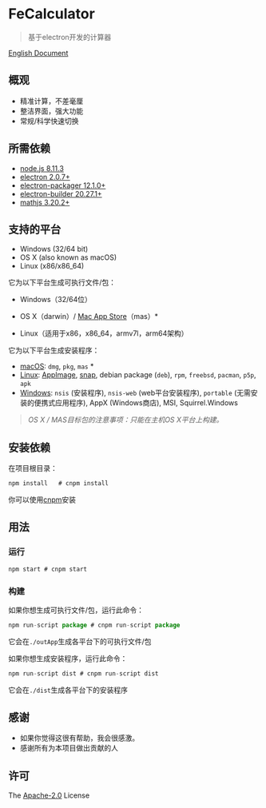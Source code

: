 # FeCalculator

> 基于electron开发的计算器

[English Document](https://github.com/frank-xjh/FeCalculator/blob/master/README.md)

## 概观

- 精准计算，不差毫厘
- 整洁界面，强大功能
- 常规/科学快速切换

## 所需依赖

- [node.js 8.11.3](https://nodejs.org/zh-cn/)
- [electron 2.0.7+](https://electronjs.org/)
- [electron-packager 12.1.0+](https://github.com/electron-userland/electron-packager)
- [electron-builder 20.27.1+](https://www.electron.build/)
- [mathjs 3.20.2+](http://mathjs.org/)

## 支持的平台

- Windows (32/64 bit)
- OS X (also known as macOS)
- Linux (x86/x86_64)

它为以下平台生成可执行文件/包：

- Windows（32/64位）

- OS X（darwin）/ [Mac App Store](http://electron.atom.io/docs/v0.36.0/tutorial/mac-app-store-submission-guide/)（mas）*

- Linux（适用于x86，x86_64，armv7l，arm64架构）

它为以下平台生成安装程序：

- [macOS](https://www.electron.build/configuration/mac): `dmg`, `pkg`, `mas` *
- [Linux](https://www.electron.build/configuration/linux): [AppImage](http://appimage.org/), [snap](http://snapcraft.io/), debian package (`deb`), `rpm`, `freebsd`, `pacman`, `p5p`, `apk `
- [Windows](https://www.electron.build/configuration/win): `nsis` (安装程序), `nsis-web` (web平台安装程序), `portable` (无需安装的便携式应用程序), AppX (Windows商店), MSI, Squirrel.Windows

>*OS X / MAS目标包的注意事项：只能在主机OS X平台上构建。*

## 安装依赖

在项目根目录：

```javascript
npm install   # cnpm install
```

你可以使用[cnpm](https://npm.taobao.org/)安装

## 用法

### 运行

```javascript
npm start # cnpm start
```

### 构建

如果你想生成可执行文件/包，运行此命令：

```javascript
npm run-script package # cnpm run-script package
```
它会在`./outApp`生成各平台下的可执行文件/包

如果你想生成安装程序，运行此命令：

```javascript
npm run-script dist # cnpm run-script dist
```

它会在`./dist`生成各平台下的安装程序

## 感谢

- 如果你觉得这很有帮助，我会很感激。
- 感谢所有为本项目做出贡献的人

## 许可

The [Apache-2.0](https://opensource.org/licenses/Apache-2.0) License